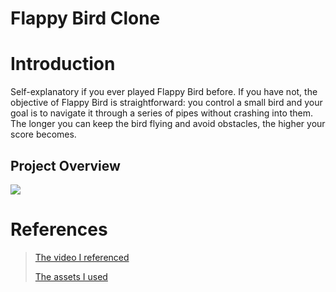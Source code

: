 # Flappy Bird Clone

# Introduction
Self-explanatory if you ever played Flappy Bird before. If you have not, the objective of Flappy Bird is straightforward: you control a small bird and your goal is to navigate it through a series of pipes without crashing into them. The longer you can keep the bird flying and avoid obstacles, the higher your score becomes.

## Project Overview
![](https://i.imgur.com/msCW9Z8.gif)

# References
> [The video I referenced](https://www.youtube.com/watch?v=jj5ADM2uywg)
> 
> [The assets I used](https://github.com/samuelcust/flappy-bird-assets)
